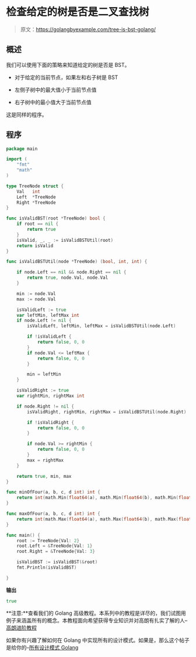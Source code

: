 # 检查给定的树是否是二叉查找树

> 原文：<https://golangbyexample.com/tree-is-bst-golang/>

## **概述**

我们可以使用下面的策略来知道给定的树是否是 BST。

*   对于给定的当前节点，如果左和右子树是 BST

*   左侧子树中的最大值小于当前节点值

*   右子树中的最小值大于当前节点值

这是同样的程序。

## **程序**

```go
package main

import (
	"fmt"
	"math"
)

type TreeNode struct {
	Val   int
	Left  *TreeNode
	Right *TreeNode
}

func isValidBST(root *TreeNode) bool {
	if root == nil {
		return true
	}
	isValid, _, _ := isValidBSTUtil(root)
	return isValid
}

func isValidBSTUtil(node *TreeNode) (bool, int, int) {

	if node.Left == nil && node.Right == nil {
		return true, node.Val, node.Val
	}

	min := node.Val
	max := node.Val

	isValidLeft := true
	var leftMin, leftMax int
	if node.Left != nil {
		isValidLeft, leftMin, leftMax = isValidBSTUtil(node.Left)

		if !isValidLeft {
			return false, 0, 0
		}
		if node.Val <= leftMax {
			return false, 0, 0
		}

		min = leftMin
	}

	isValidRight := true
	var rightMin, rightMax int

	if node.Right != nil {
		isValidRight, rightMin, rightMax = isValidBSTUtil(node.Right)

		if !isValidRight {
			return false, 0, 0
		}

		if node.Val >= rightMin {
			return false, 0, 0
		}
		max = rightMax
	}

	return true, min, max
}

func minOfFour(a, b, c, d int) int {
	return int(math.Min(float64(a), math.Min(float64(b), math.Min(float64(c), float64(d)))))
}

func maxOfFour(a, b, c, d int) int {
	return int(math.Max(float64(a), math.Max(float64(b), math.Max(float64(c), float64(d)))))
}

func main() {
	root := TreeNode{Val: 2}
	root.Left = &TreeNode{Val: 1}
	root.Right = &TreeNode{Val: 3}

	isValidBST := isValidBST(&root)
	fmt.Println(isValidBST)

}
```

**输出**

```go
true
```

**注意:**查看我们的 Golang 高级教程。本系列中的教程是详尽的，我们试图用例子来涵盖所有的概念。本教程面向希望获得专业知识并对高朗有扎实了解的人–[高朗进阶教程](https://golangbyexample.com/golang-comprehensive-tutorial/)

如果你有兴趣了解如何在 Golang 中实现所有的设计模式。如果是，那么这个帖子是给你的–[所有设计模式 Golang](https://golangbyexample.com/all-design-patterns-golang/)